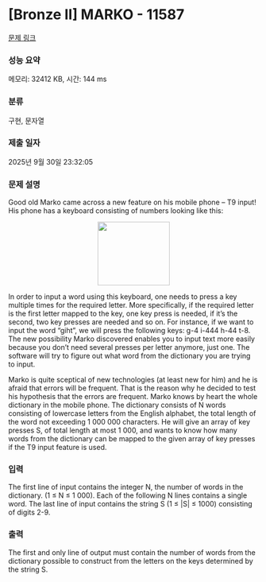 # [Bronze II] MARKO - 11587 

[문제 링크](https://www.acmicpc.net/problem/11587) 

### 성능 요약

메모리: 32412 KB, 시간: 144 ms

### 분류

구현, 문자열

### 제출 일자

2025년 9월 30일 23:32:05

### 문제 설명

<p>Good old Marko came across a new feature on his mobile phone – T9 input! His phone has a keyboard consisting of numbers looking like this:</p>

<p style="text-align:center"><img alt="" src="https://onlinejudgeimages.s3-ap-northeast-1.amazonaws.com/problem/11587/1.png" style="height:128px; width:145px"></p>

<p>In order to input a word using this keyboard, one needs to press a key multiple times for the required letter. More specifically, if the required letter is the first letter mapped to the key, one key press is needed, if it’s the second, two key presses are needed and so on. For instance, if we want to input the word “giht”, we will press the following keys: g-4 i-444 h-44 t-8. The new possibility Marko discovered enables you to input text more easily because you don’t need several presses per letter anymore, just one. The software will try to figure out what word from the dictionary you are trying to input.</p>

<p>Marko is quite sceptical of new technologies (at least new for him) and he is afraid that errors will be frequent. That is the reason why he decided to test his hypothesis that the errors are frequent. Marko knows by heart the whole dictionary in the mobile phone. The dictionary consists of N words consisting of lowercase letters from the English alphabet, the total length of the word not exceeding 1 000 000 characters. He will give an array of key presses S, of total length at most 1 000, and wants to know how many words from the dictionary can be mapped to the given array of key presses if the T9 input feature is used.</p>

### 입력 

 <p>The first line of input contains the integer N, the number of words in the dictionary. (1 ≤ N ≤ 1 000). Each of the following N lines contains a single word. The last line of input contains the string S (1 ≤ |S| ≤ 1000) consisting of digits 2-9.</p>

### 출력 

 <p>The first and only line of output must contain the number of words from the dictionary possible to construct from the letters on the keys determined by the string S.</p>

